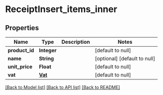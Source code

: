 # ReceiptInsert_items_inner
## Properties

| Name | Type | Description | Notes |
|------------ | ------------- | ------------- | -------------|
| **product\_id** | **Integer** |  | [default to null] |
| **name** | **String** |  | [optional] [default to null] |
| **unit\_price** | **Float** |  | [default to null] |
| **vat** | [**Vat**](Vat.md) |  | [default to null] |

[[Back to Model list]](../README.md#documentation-for-models) [[Back to API list]](../README.md#documentation-for-api-endpoints) [[Back to README]](../README.md)

